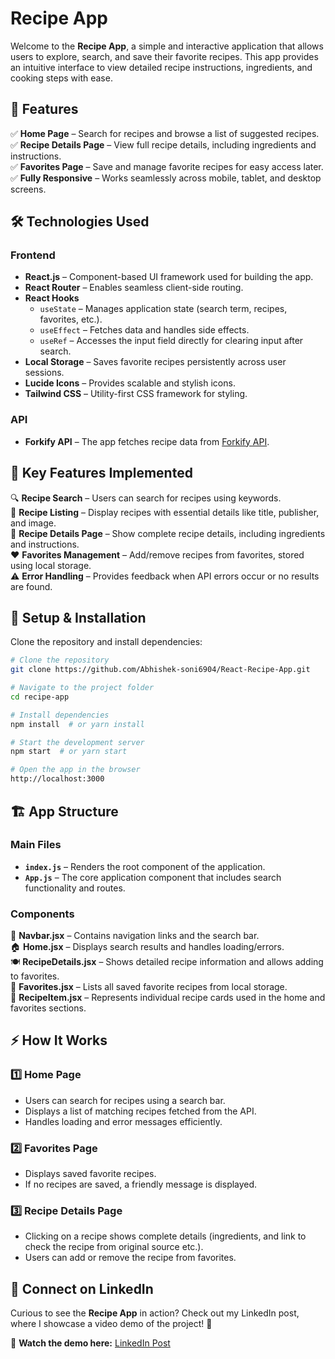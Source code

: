 # Recipe App

Welcome to the **Recipe App**, a simple and interactive application that allows users to explore, search, and save their favorite recipes. This app provides an intuitive interface to view detailed recipe instructions, ingredients, and cooking steps with ease.

## 🚀 Features

✅ **Home Page** – Search for recipes and browse a list of suggested recipes.\
✅ **Recipe Details Page** – View full recipe details, including ingredients and instructions.\
✅ **Favorites Page** – Save and manage favorite recipes for easy access later.\
✅ **Fully Responsive** – Works seamlessly across mobile, tablet, and desktop screens.

## 🛠️ Technologies Used

### **Frontend**

- **React.js** – Component-based UI framework used for building the app.
- **React Router** – Enables seamless client-side routing.
- **React Hooks**
  - `useState` – Manages application state (search term, recipes, favorites, etc.).
  - `useEffect` – Fetches data and handles side effects.
  - `useRef` – Accesses the input field directly for clearing input after search.
- **Local Storage** – Saves favorite recipes persistently across user sessions.
- **Lucide Icons** – Provides scalable and stylish icons.
- **Tailwind CSS** – Utility-first CSS framework for styling.

### **API**

- **Forkify API** – The app fetches recipe data from [Forkify API](https://forkify-api.herokuapp.com).

## 📌 Key Features Implemented

🔍 **Recipe Search** – Users can search for recipes using keywords.\
📜 **Recipe Listing** – Display recipes with essential details like title, publisher, and image.\
📖 **Recipe Details Page** – Show complete recipe details, including ingredients and instructions.\
❤️ **Favorites Management** – Add/remove recipes from favorites, stored using local storage.\
⚠️ **Error Handling** – Provides feedback when API errors occur or no results are found.

## 🔧 Setup & Installation

Clone the repository and install dependencies:

```bash
# Clone the repository
git clone https://github.com/Abhishek-soni6904/React-Recipe-App.git

# Navigate to the project folder
cd recipe-app

# Install dependencies
npm install  # or yarn install

# Start the development server
npm start  # or yarn start

# Open the app in the browser
http://localhost:3000
```

## 🏗️ App Structure

### **Main Files**

- **`index.js`** – Renders the root component of the application.
- **`App.js`** – The core application component that includes search functionality and routes.

### **Components**

📌 **Navbar.jsx** – Contains navigation links and the search bar.\
🏠 **Home.jsx** – Displays search results and handles loading/errors.\
🍽️ **RecipeDetails.jsx** – Shows detailed recipe information and allows adding to favorites.\
💖 **Favorites.jsx** – Lists all saved favorite recipes from local storage.\
📝 **RecipeItem.jsx** – Represents individual recipe cards used in the home and favorites sections.

## ⚡ How It Works

### **1️⃣ Home Page**

- Users can search for recipes using a search bar.
- Displays a list of matching recipes fetched from the API.
- Handles loading and error messages efficiently.

### **2️⃣ Favorites Page**

- Displays saved favorite recipes.
- If no recipes are saved, a friendly message is displayed.

### **3️⃣ Recipe Details Page**

- Clicking on a recipe shows complete details (ingredients, and link to check the recipe from original source etc.).
- Users can add or remove the recipe from favorites.

## 🔗 Connect on LinkedIn  
Curious to see the **Recipe App** in action? Check out my LinkedIn post, where I showcase a video demo of the project! 🚀  

🎥 **Watch the demo here:** [LinkedIn Post](https://www.linkedin.com/posts/abhishek-soni-662028331_reactjs-webdevelopment-recipeapp-activity-7309466278849585155-Ofkn?utm_source=share&utm_medium=member_desktop&rcm=ACoAAFN5q6oBYUN1lZGdeZiR4oHDbon9ejqNVRk)
